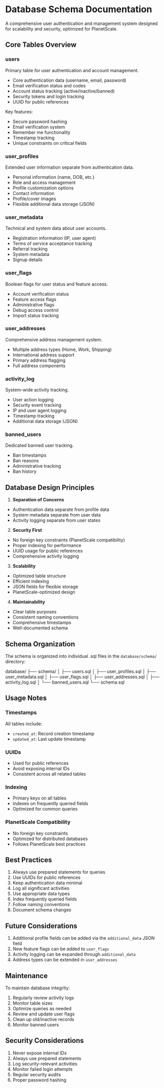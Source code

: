 # Database Schema Documentation
A comprehensive user authentication and management system designed for scalability and security, optimized for PlanetScale.

## Core Tables Overview

### users
Primary table for user authentication and account management.
- Core authentication data (username, email, password)
- Email verification status and codes
- Account status tracking (active/inactive/banned)
- Security tokens and login tracking
- UUID for public references

Key features:
- Secure password hashing
- Email verification system
- Remember me functionality
- Timestamp tracking
- Unique constraints on critical fields

### user_profiles
Extended user information separate from authentication data.
- Personal information (name, DOB, etc.)
- Role and access management
- Profile customization options
- Contact information
- Profile/cover images
- Flexible additional data storage (JSON)

### user_metadata
Technical and system data about user accounts.
- Registration information (IP, user agent)
- Terms of service acceptance tracking
- Referral tracking
- System metadata
- Signup details

### user_flags
Boolean flags for user status and feature access.
- Account verification status
- Feature access flags
- Administrative flags
- Debug access control
- Import status tracking

### user_addresses
Comprehensive address management system.
- Multiple address types (Home, Work, Shipping)
- International address support
- Primary address flagging
- Full address components

### activity_log
System-wide activity tracking.
- User action logging
- Security event tracking
- IP and user agent logging
- Timestamp tracking
- Additional data storage (JSON)

### banned_users
Dedicated banned user tracking.
- Ban timestamps
- Ban reasons
- Administrative tracking
- Ban history

## Database Design Principles

1. **Separation of Concerns**
  - Authentication data separate from profile data
  - System metadata separate from user data
  - Activity logging separate from user states

2. **Security First**
  - No foreign key constraints (PlanetScale compatibility)
  - Proper indexing for performance
  - UUID usage for public references
  - Comprehensive activity logging

3. **Scalability**
  - Optimized table structure
  - Efficient indexing
  - JSON fields for flexible storage
  - PlanetScale-optimized design

4. **Maintainability**
  - Clear table purposes
  - Consistent naming conventions
  - Comprehensive timestamps
  - Well-documented schema

## Schema Organization
The schema is organized into individual .sql files in the `database/schema/` directory:

database/
├── schema/
│   ├── users.sql
│   ├── user_profiles.sql
│   ├── user_metadata.sql
│   ├── user_flags.sql
│   ├── user_addresses.sql
│   ├── activity_log.sql
│   └── banned_users.sql
└── schema.sql

## Usage Notes

### Timestamps
All tables include:
- `created_at`: Record creation timestamp
- `updated_at`: Last update timestamp

### UUIDs
- Used for public references
- Avoid exposing internal IDs
- Consistent across all related tables

### Indexing
- Primary keys on all tables
- Indexes on frequently queried fields
- Optimized for common queries

### PlanetScale Compatibility
- No foreign key constraints
- Optimized for distributed databases
- Follows PlanetScale best practices

## Best Practices

1. Always use prepared statements for queries
2. Use UUIDs for public references
3. Keep authentication data minimal
4. Log all significant activities
5. Use appropriate data types
6. Index frequently queried fields
7. Follow naming conventions
8. Document schema changes

## Future Considerations

1. Additional profile fields can be added via the `additional_data` JSON field
2. New feature flags can be added to `user_flags`
3. Activity logging can be expanded through `additional_data`
4. Address types can be extended in `user_addresses`

## Maintenance

To maintain database integrity:
1. Regularly review activity logs
2. Monitor table sizes
3. Optimize queries as needed
4. Review and update user flags
5. Clean up old/inactive records
6. Monitor banned users

## Security Considerations

1. Never expose internal IDs
2. Always use prepared statements
3. Log security-relevant activities
4. Monitor failed login attempts
5. Regular security audits
6. Proper password hashing